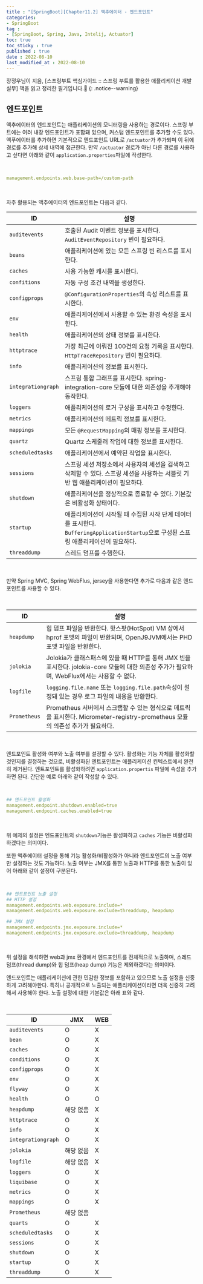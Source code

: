 ```yaml
---
title : "[SpringBoot][Chapter11.2] 액추에이터 - 엔드포인트"
categories:
- SpringBoot
tag :
- [SpringBoot, Spring, Java, Intelij, Actuator]
toc: true
toc_sticky : true
published : true
date : 2022-08-10
last_modified_at : 2022-08-10
---
```






장정우님이 지음, [스프링부트 핵심가이드 :: 스프링 부트를 활용한 애플리케이션 개발 실무] 책을 읽고 정리한 필기입니다.📢
{: .notice--warning}





## 엔드포인트

액추에이터의 엔드포인트는 애플리케이션의 모니터링을 사용하는 경로이다. 스프링 부트에는 여러 내장 엔드포인트가 포함돼 있으며, 커스텀 엔드포인트를 추가할 수도 있다. 액푸에이터를 추가하면 기본적으로 엔드포인트 URL로 `/actuator`가 추가되며 이 뒤에 경로를 추가해 상세 내역에 접근한다. 만약 `/actuator` 경로가 아닌 다른 경로를 사용하고 싶다면 아래와 같이 `application.properties`파일에 작성한다.

<br>

```yaml
management.endpoints.web.base-path=/custom-path
```

<br>

자주 활용되는 액추에이터의 엔드포인트는 다음과 같다.

| ID                 | 설명                                                         |
| ------------------ | ------------------------------------------------------------ |
| `auditevents`      | 호출된 Audit 이벤트 정보를 표시한다. `AuditEventRepository` 빈이 필요하다. |
| `beans`            | 애플리케이션에 있는 모든 스프링 빈 리스트를 표시한다.        |
| `caches`           | 사용 가능한 캐시를 표시한다.                                 |
| `confitions`       | 자동 구성 조건 내역을 생성한다.                              |
| `configprops`      | `@ConfigurationProperties`의 속성 리스트를 표시한다.         |
| `env`              | 애플리케이션에서 사용할 수 있는 환경 속성을 표시한다.        |
| `health`           | 애플리케이션의 상태 정보를 표시한다.                         |
| `httptrace`        | 가장 최근에 이뤄진 100건의 요청 기록을 표시한다. `HttpTraceRepository` 빈이 필요하다. |
| `info`             | 애플리케이션의 정보를 표시한다.                              |
| `integrationgraph` | 스프링 통합 그래프를 표시한다. spring-integration-core 모듈에 대한 의존성을 추개해야 동작한다. |
| `loggers`          | 애플리케이션의 로거 구성을 표시하고 수정한다.                |
| `metrics`          | 애플리케이션의 메트릭 정보를 표시한다.                       |
| `mappings`         | 모든 `@RequestMapping`의 매핑 정보를 표시한다.               |
| `quartz`           | Quartz 스케줄러 작업에 대한 정보를 표시한다.                 |
| `scheduledtasks`   | 애플리케이션에서 예약된 작업을 표시한다.                     |
| `sessions`         | 스프링 세션 저장소에서 사용자의 세션을 검색하고 삭제할 수 있다. 스프링 세션을 사용하는 서블릿 기반 웹 애플리케이션이 필요하다. |
| `shutdown`         | 애플리케이션을 정상적으로 종료할 수 있다. 기본값은 비활성화 상태이다. |
| `startup`          | 애플리케이션이 시작될 때 수집된 시작 단계 데이터를 표시한다.<br />`BufferingApplicationStartup`으로 구성된 스프링 애플리케이션이 필요하다. |
| `threaddump`       | 스레드 덤프를 수행한다.                                      |

<br>

만약 Spring MVC, Spring WebFlus, jersey을 사용한다면 추가로 다음과 같은 엔드포인트를 사용할 수 있다.

<br>

| ID           | 설명                                                         |
| ------------ | ------------------------------------------------------------ |
| `heapdump`   | 힙 덤프 파일을 반환한다. 핫스팟(HotSpot) VM 상에서 hprof 포맷의 파일이 반환되며, OpenJ9JVM에서는 PHD 포맷 파일을 반환한다. |
| `jolokia`    | Jolokia가 클래스패스에 있을 때 HTTP를 통해 JMX 빈을 표시한다. jolokia-core 모듈에 대한 의존성 추가가 필요하며, WebFlux에서는 사용할 수 없다. |
| `logfile`    | `logging.file.name` 또는 `logging.file.path`속성이 설정돼 있는 경우 로그 파일의 내용을 반환한다. |
| `Prometheus` | Prometheus 서버에서 스크랩할 수 있는 형식으로 메트릭을 표시한다. Micrometer-registry-prometheus 모듈의 의존성 추가가 필요하다. |

<br>

엔드포인트 활성화 여부와 노출 여부를 설정할 수 있다. 활성화는 기능 자체를 활성화할 것인지를 결정하는 것으로, 비활성화된 엔트포인트는 애플리케이션 컨텍스트에서 완전히 제거된다. 엔트포인트를 활성화하려면 `application.propertis` 파일에 속성을 추가하면 된다. 간단한 예로 아래와 같이 작성할 수 있다.

<br>

```yaml
## 엔드포인트 활성화
management.endpoint.shutdown.enabled=true
management.endpoint.caches.enabled=true
```

<br>

위 예제의 설정은 엔드포인트의 `shutdown`기능은 활성화하고 `caches` 기능은 비활성화하겠다는 의미이다.

또한 액추에이터 설정을 통해 기능 활성화/비활성화가 아니라 엔드포인트의 노출 여부만 설정하는 것도 가능하다. 노출 여부는 JMX를 통한 노출과 HTTP를 통한 노출이 있어 아래와 같이 설정이 구분된다.

<br>

```yaml
## 엔드포인트 노출 설정
## HTTP 설정
management.endpoints.web.exposure.include=*
management.endpoints.web.exposure.exclude=threaddump, heapdump

## JMX 설정
management.endpoints.jmx.exposure.include=*
management.endpoints.jmx.exposure.exclude=threaddump, heapdump
```

<br>

위 설정을 해석하면 web과 jmx 환경에서 엔드포인트를 전체적으로 노출하며, 스레드 덤프(thread dump)와 힙 덤프(heap dump) 기능은 제외하겠다는 의미이다.

엔드포인트는 애플리케이션에 관한 민감한 정보를 포함하고 있으므로 노출 설정을 신중하게 고려해야한다. 특히나 공개적으로 노출되는 애플리케이션이라면 더욱 신중히 고려해서 사용해야 한다. 노출 설정에 대한 기본값은 아래 표와 같다.

<br>

| ID                 | JMX       | WEB  |
| ------------------ | --------- | ---- |
| `auditevents`      | O         | X    |
| `bean`             | O         | X    |
| `caches`           | O         | X    |
| `conditions`       | O         | X    |
| `configprops`      | O         | X    |
| `env`              | O         | X    |
| `flyway`           | O         | X    |
| `health`           | O         | O    |
| `heapdump`         | 해당 없음 | X    |
| `httptrace`        | O         | X    |
| `info`             | O         | X    |
| `integrationgraph` | O         | X    |
| `jolokia`          | 해당 없음 | X    |
| `logfile`          | 해당 없음 | X    |
| `loggers`          | O         | X    |
| `liquibase`        | O         | X    |
| `metrics`          | O         | X    |
| `mappings`         | O         | X    |
| `Prometheus`       | 해당 없음 |      |
| `quarts`           | O         | X    |
| `scheduledtasks`   | O         | X    |
| `sessions`         | O         | X    |
| `shutdown`         | O         | X    |
| `startup`          | O         | X    |
| `threaddump`       | O         | X    |
